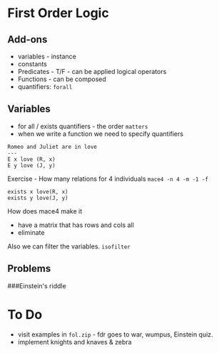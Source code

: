 # First Order Logic

## Add-ons
- variables - instance 
- constants 
- Predicates - T/F - can be applied logical operators
- Functions - can be composed
- quantifiers: `forall` 

## Variables
- for all / exists quantifiers - the order `matters`
- when we write a function we need to specify quantifiers

```
Romeo and Juliet are in love
---
E x love (R, x)
E y love (J, y)
```

Exercise - How many relations for 4 individuals
`mace4 -n 4 -m -1 -f`

```
exists x love(R, x)
exists y love(J, y)
```

How does mace4 make it
- have a matrix that has rows and cols all 
- eliminate

Also we can filter the variables. `isofilter`

## Problems

###Einstein's riddle

# To Do
- visit examples in `fol.zip` - fdr goes to war, wumpus, Einstein quiz.
- implement knights and knaves & zebra